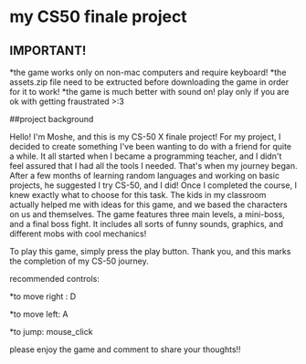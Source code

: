 # my CS50 finale project

## IMPORTANT!
*the game works only on non-mac computers and require keyboard!
*the assets.zip file need to be extructed before downloading the game in order for it to work!
*the game is much better with sound on! play only if you are ok with getting fraustrated >:3

##project background

Hello! I'm Moshe, and this is my CS-50 X finale project!
For my project, I decided to create something I've been wanting to do with a friend for quite a while. It all started when I became a programming teacher, and I didn't feel assured that I had all the tools I needed. That's when my journey began.
After a few months of learning random languages and working on basic projects, he suggested I try CS-50, and I did!
Once I completed the course, I knew exactly what to choose for this task. The kids in my classroom actually helped me with ideas for this game, and we based the characters on us and themselves.
The game features three main levels, a mini-boss, and a final boss fight. It includes all sorts of funny sounds, graphics, and different mobs with cool mechanics!

To play this game, simply press the play button. Thank you, and this marks the completion of my CS-50 journey.

recommended controls:

*to move right : D

*to move left:  A

*to jump: mouse_click

please enjoy the game and comment to share your thoughts!!

